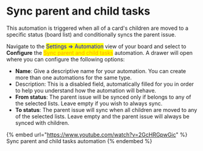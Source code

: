 # Sync parent and child tasks

This automation is triggered when all of a card's children are moved to a specific status (board list) and conditionally syncs the parent issue.

Navigate to the <mark style="color:blue;">Settings => Automation</mark> view of your board and select to **Configure** the <mark style="color:orange;">Sync parent and child tasks</mark> automation. A drawer will open where you can configure the following options:

* **Name**: Give a descriptive name for your automation. You can create more than one automations for the same type.
* Description: This is a disabled field, automatically filled for you in order to help you understand how the automation will behave.
* **From status**: The parent issue will be synced only if belongs to any of the selected lists. Leave empty if you wish to always sync.
* **To status**: The parent issue will sync when all children are moved to any of the selected lists. Leave empty and the parent issue will always be synced with children.

{% embed url="https://www.youtube.com/watch?v=2GcHRGpwGic" %}
Sync parent and child tasks automation
{% endembed %}
